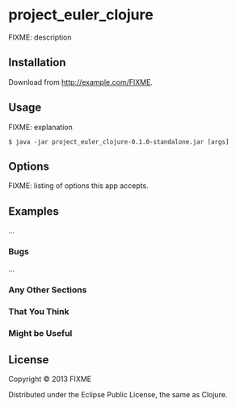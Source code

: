 # project_euler_clojure

FIXME: description

## Installation

Download from http://example.com/FIXME.

## Usage

FIXME: explanation

    $ java -jar project_euler_clojure-0.1.0-standalone.jar [args]

## Options

FIXME: listing of options this app accepts.

## Examples

...

### Bugs

...

### Any Other Sections
### That You Think
### Might be Useful

## License

Copyright © 2013 FIXME

Distributed under the Eclipse Public License, the same as Clojure.
